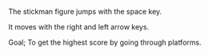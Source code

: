 The stickman figure jumps with the space key.

It moves with the right and left arrow keys. 

Goal; To get the highest score by going through platforms.
